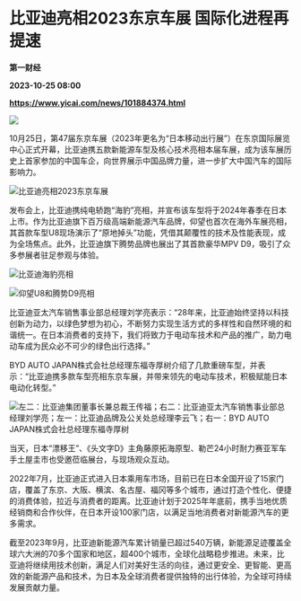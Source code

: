 # 比亚迪亮相2023东京车展 国际化进程再提速
**第一财经**

**2023-10-25 08:00**

**https://www.yicai.com/news/101884374.html**

![](https://imgcdn.yicai.com/uppics/slides/2023/10/622c963aa921fbb2880ba8f0df2a47bf.jpg)

10月25日，第47届东京车展（2023年更名为“日本移动出行展”）在东京国际展览中心正式开幕，比亚迪携五款新能源车型及核心技术亮相本届车展，成为该车展历史上首家参加的中国车企，向世界展示中国品牌力量，进一步扩大中国汽车的国际影响力。

![比亚迪亮相2023东京车展](https://imgcdn.yicai.com/uppics/images/2023/10/456cd8c6252af2ba39bb91532b8b7178.jpg)

发布会上，比亚迪携纯电轿跑“海豹”亮相，并宣布该车型将于2024年春季在日本上市。作为比亚迪旗下百万级高端新能源汽车品牌，仰望也首次在海外车展亮相，其首款车型U8现场演示了“原地掉头”功能，凭借其颠覆性的技术及性能表现，成为全场焦点。此外，比亚迪旗下腾势品牌也展出了其首款豪华MPV D9，吸引了众多参展者驻足参观与体验。

![比亚迪海豹亮相](https://imgcdn.yicai.com/uppics/images/2023/10/f44e70113b6bb33a82e77b746256a3b7.jpg)

![仰望U8和腾势D9亮相](https://imgcdn.yicai.com/uppics/images/2023/10/df527e731dbe24ae8088784e945a5d47.jpg)

比亚迪亚太汽车销售事业部总经理刘学亮表示：“28年来，比亚迪始终坚持以科技创新为动力，以绿色梦想为初心，不断努力实现生活方式的多样性和自然环境的和谐统一。在日本消费者的支持下，我们将致力于电动车技术和产品的推广，助力电动车成为民众必不可少的绿色出行选择。”

BYD AUTO JAPAN株式会社总经理东福寺厚树介绍了几款重磅车型，并表示：“比亚迪携多款车型亮相东京车展，并带来领先的电动车技术，积极赋能日本电动化转型。”

![左二：比亚迪集团董事长兼总裁王传福；右二：比亚迪亚太汽车销售事业部总经理刘学亮；左一：比亚迪品牌及公关处总经理李云飞；右一：BYD AUTO JAPAN株式会社总经理东福寺厚树](https://imgcdn.yicai.com/uppics/images/2023/10/f17652ddea468f9d1b2ccba6f188349c.jpg)

当天，日本“漂移王”、《头文字D》主角藤原拓海原型、勒芒24小时耐力赛亚军车手土屋圭市也受邀莅临展台，与现场观众互动。

2022年7月，比亚迪正式进入日本乘用车市场，目前已在日本全国开设了15家门店，覆盖了东京、大阪、横滨、名古屋、福冈等多个城市，通过打造个性化、便捷的消费体验，拉近与消费者的距离。比亚迪计划于2025年年底前，携手当地优质经销商和合作伙伴，在日本开设100家门店，以满足当地消费者对新能源汽车的更多需求。

截至2023年9月，比亚迪新能源汽车累计销量已超过540万辆，新能源足迹覆盖全球六大洲的70多个国家和地区，超400个城市，全球化战略稳步推进。未来，比亚迪将继续用技术创新，满足人们对美好生活的向往，通过更安全、更智能、更高效的新能源产品和技术，为日本及全球消费者提供独特的出行体验，为全球可持续发展贡献力量。